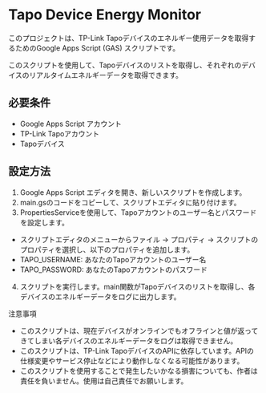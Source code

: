 # Tapo Device Energy Monitor

このプロジェクトは、TP-Link Tapoデバイスのエネルギー使用データを取得するためのGoogle Apps Script (GAS) スクリプトです。

このスクリプトを使用して、Tapoデバイスのリストを取得し、それぞれのデバイスのリアルタイムエネルギーデータを取得できます。

## 必要条件

- Google Apps Script アカウント
- TP-Link Tapoアカウント
- Tapoデバイス

## 設定方法

1. Google Apps Script エディタを開き、新しいスクリプトを作成します。
2. main.gsのコードをコピーして、スクリプトエディタに貼り付けます。
3. PropertiesServiceを使用して、Tapoアカウントのユーザー名とパスワードを設定します。
- スクリプトエディタのメニューからファイル -> プロパティ -> スクリプトのプロパティを選択し、以下のプロパティを追加します。
- TAPO_USERNAME: あなたのTapoアカウントのユーザー名
- TAPO_PASSWORD: あなたのTapoアカウントのパスワード
4. スクリプトを実行します。main関数がTapoデバイスのリストを取得し、各デバイスのエネルギーデータをログに出力します。


  
注意事項
- このスクリプトは、現在デバイスがオンラインでもオフラインと値が返ってきてしまい各デバイスのエネルギーデータをログは取得できません。
- このスクリプトは、TP-Link TapoデバイスのAPIに依存しています。APIの仕様変更やサービス停止などにより動作しなくなる可能性があります。
- このスクリプトを使用することで発生したいかなる損害についても、作者は責任を負いません。使用は自己責任でお願いします。
